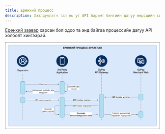 ```yaml
---
title: Ерөнхий процесс
description: Зээлдүүлэгч тал нь уг API баримт бичгийн дагуу өөрсдийн системд холболт хийнэ.  
---
```


[Ерөнхий заавар](/guides/integration) харсан бол одоо та энд байгаа процессийн дагуу API холболт хийгээрэй.

![GoPay-тэй холболт хийсний дараа процесс](../../../assets/gopay-user.png)
